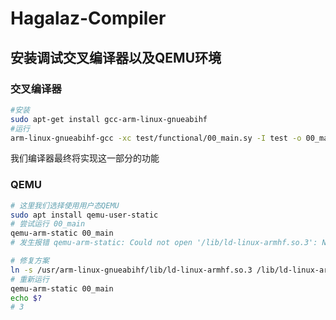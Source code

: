 # Hagalaz-Compiler

## 安装调试交叉编译器以及QEMU环境

### 交叉编译器 

```bash
#安装
sudo apt-get install gcc-arm-linux-gnueabihf
#运行
arm-linux-gnueabihf-gcc -xc test/functional/00_main.sy -I test -o 00_main
```

我们编译器最终将实现这一部分的功能

### QEMU
```bash
# 这里我们选择使用用户态QEMU
sudo apt install qemu-user-static
# 尝试运行 00_main
qemu-arm-static 00_main
# 发生报错 qemu-arm-static: Could not open '/lib/ld-linux-armhf.so.3': No such file or directory

# 修复方案
ln -s /usr/arm-linux-gnueabihf/lib/ld-linux-armhf.so.3 /lib/ld-linux-armhf.so.3
# 重新运行
qemu-arm-static 00_main 
echo $?
# 3
```